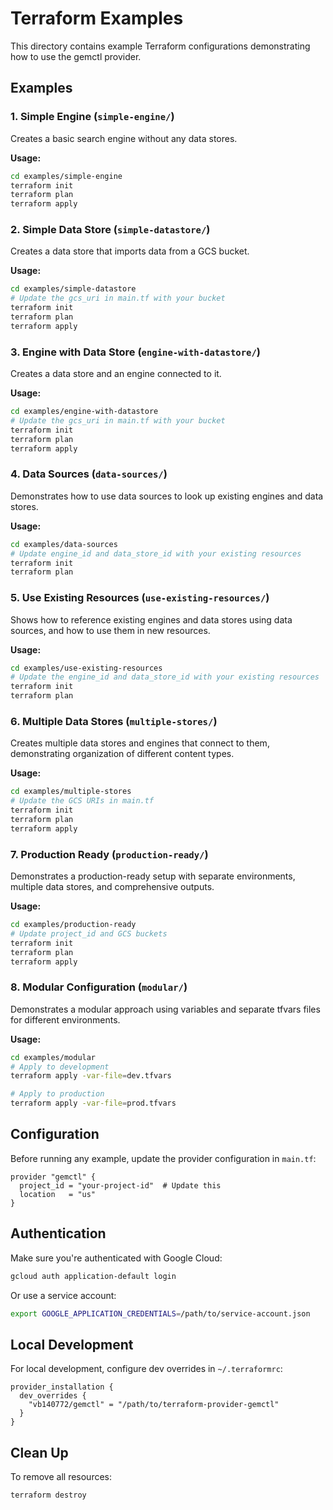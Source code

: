 # Terraform Examples

This directory contains example Terraform configurations demonstrating how to use the gemctl provider.

## Examples

### 1. Simple Engine (`simple-engine/`)

Creates a basic search engine without any data stores.

**Usage:**
```bash
cd examples/simple-engine
terraform init
terraform plan
terraform apply
```

### 2. Simple Data Store (`simple-datastore/`)

Creates a data store that imports data from a GCS bucket.

**Usage:**
```bash
cd examples/simple-datastore
# Update the gcs_uri in main.tf with your bucket
terraform init
terraform plan
terraform apply
```

### 3. Engine with Data Store (`engine-with-datastore/`)

Creates a data store and an engine connected to it.

**Usage:**
```bash
cd examples/engine-with-datastore
# Update the gcs_uri in main.tf with your bucket
terraform init
terraform plan
terraform apply
```

### 4. Data Sources (`data-sources/`)

Demonstrates how to use data sources to look up existing engines and data stores.

**Usage:**
```bash
cd examples/data-sources
# Update engine_id and data_store_id with your existing resources
terraform init
terraform plan
```

### 5. Use Existing Resources (`use-existing-resources/`)

Shows how to reference existing engines and data stores using data sources, and how to use them in new resources.

**Usage:**
```bash
cd examples/use-existing-resources
# Update the engine_id and data_store_id with your existing resources
terraform init
terraform plan
```

### 6. Multiple Data Stores (`multiple-stores/`)

Creates multiple data stores and engines that connect to them, demonstrating organization of different content types.

**Usage:**
```bash
cd examples/multiple-stores
# Update the GCS URIs in main.tf
terraform init
terraform plan
terraform apply
```

### 7. Production Ready (`production-ready/`)

Demonstrates a production-ready setup with separate environments, multiple data stores, and comprehensive outputs.

**Usage:**
```bash
cd examples/production-ready
# Update project_id and GCS buckets
terraform init
terraform plan
terraform apply
```

### 8. Modular Configuration (`modular/`)

Demonstrates a modular approach using variables and separate tfvars files for different environments.

**Usage:**
```bash
cd examples/modular
# Apply to development
terraform apply -var-file=dev.tfvars

# Apply to production
terraform apply -var-file=prod.tfvars
```

## Configuration

Before running any example, update the provider configuration in `main.tf`:

```hcl
provider "gemctl" {
  project_id = "your-project-id"  # Update this
  location   = "us"
}
```

## Authentication

Make sure you're authenticated with Google Cloud:

```bash
gcloud auth application-default login
```

Or use a service account:

```bash
export GOOGLE_APPLICATION_CREDENTIALS=/path/to/service-account.json
```

## Local Development

For local development, configure dev overrides in `~/.terraformrc`:

```
provider_installation {
  dev_overrides {
    "vb140772/gemctl" = "/path/to/terraform-provider-gemctl"
  }
}
```

## Clean Up

To remove all resources:

```bash
terraform destroy
```
